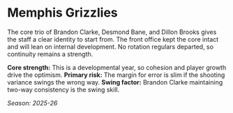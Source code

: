 # Memphis Grizzlies

The core trio of Brandon Clarke, Desmond Bane, and Dillon Brooks gives the staff a clear identity to start from.
The front office kept the core intact and will lean on internal development.
No rotation regulars departed, so continuity remains a strength.

**Core strength:** This is a developmental year, so cohesion and player growth drive the optimism.
**Primary risk:** The margin for error is slim if the shooting variance swings the wrong way.
**Swing factor:** Brandon Clarke maintaining two-way consistency is the swing skill.

_Season: 2025-26_
